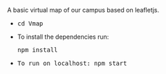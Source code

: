 A basic virtual map of our campus based on leafletjs.

<ul>
  <li> <pre>cd Vmap</pre> </li>
  <li>To install the dependencies run: <pre>npm install</pre></li>
<li><pre>To run on localhost: npm start</pre></li>
</ul>

